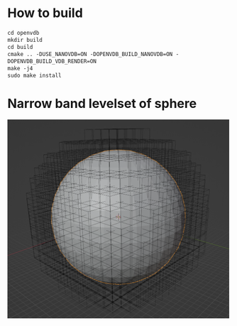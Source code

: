 # How to build

```git clone https://github.com/AcademySoftwareFoundation/openvdb.git
cd openvdb
mkdir build
cd build
cmake .. -DUSE_NANOVDB=ON -DOPENVDB_BUILD_NANOVDB=ON -DOPENVDB_BUILD_VDB_RENDER=ON
make -j4
sudo make install
```


# Narrow band levelset of sphere

<img src="pics/sphere.png" alt="drawing" width="500"/>
